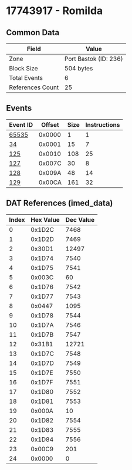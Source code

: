 # 17743917 - Romilda

## Common Data

| Field            | Value                 |
|------------------|-----------------------|
| Zone             | Port Bastok (ID: 236) |
| Block Size       | 504 bytes             |
| Total Events     | 6                     |
| References Count | 25                    |

## Events

| Event ID            | Offset   |   Size |   Instructions |
|---------------------|----------|--------|----------------|
| [65535](./65535.md) | 0x0000   |      1 |              1 |
| [34](./34.md)       | 0x0001   |     15 |              7 |
| [125](./125.md)     | 0x0010   |    108 |             25 |
| [127](./127.md)     | 0x007C   |     30 |              8 |
| [128](./128.md)     | 0x009A   |     48 |             14 |
| [129](./129.md)     | 0x00CA   |    161 |             32 |

## DAT References (imed_data)

|   Index | Hex Value   |   Dec Value |
|---------|-------------|-------------|
|       0 | 0x1D2C      |        7468 |
|       1 | 0x1D2D      |        7469 |
|       2 | 0x30D1      |       12497 |
|       3 | 0x1D74      |        7540 |
|       4 | 0x1D75      |        7541 |
|       5 | 0x003C      |          60 |
|       6 | 0x1D76      |        7542 |
|       7 | 0x1D77      |        7543 |
|       8 | 0x0447      |        1095 |
|       9 | 0x1D78      |        7544 |
|      10 | 0x1D7A      |        7546 |
|      11 | 0x1D7B      |        7547 |
|      12 | 0x31B1      |       12721 |
|      13 | 0x1D7C      |        7548 |
|      14 | 0x1D7D      |        7549 |
|      15 | 0x1D7E      |        7550 |
|      16 | 0x1D7F      |        7551 |
|      17 | 0x1D80      |        7552 |
|      18 | 0x1D81      |        7553 |
|      19 | 0x000A      |          10 |
|      20 | 0x1D82      |        7554 |
|      21 | 0x1D83      |        7555 |
|      22 | 0x1D84      |        7556 |
|      23 | 0x00C9      |         201 |
|      24 | 0x0000      |           0 |
